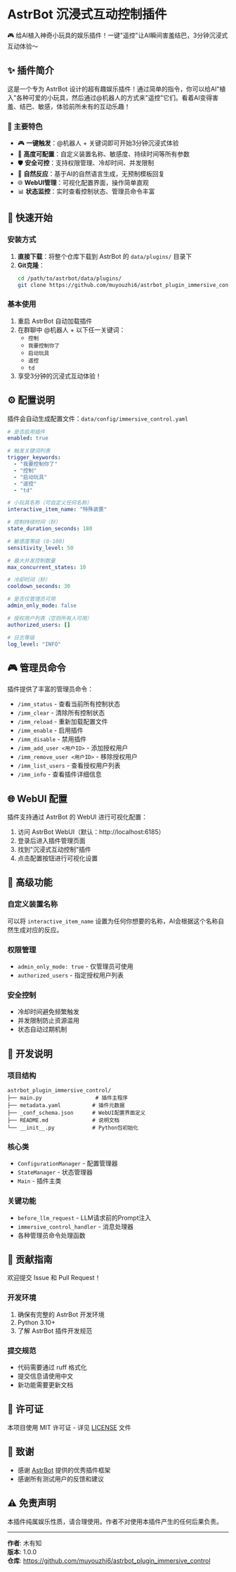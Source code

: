 # AstrBot 沉浸式互动控制插件

🎮 给AI植入神奇小玩具的娱乐插件！一键"遥控"让AI瞬间害羞结巴，3分钟沉浸式互动体验～

## ✨ 插件简介

这是一个专为 AstrBot 设计的超有趣娱乐插件！通过简单的指令，你可以给AI"植入"各种可爱的小玩具，然后通过@机器人的方式来"遥控"它们。看着AI变得害羞、结巴、敏感，体验前所未有的互动乐趣！

### 🎯 主要特色

- 🎮 **一键触发**：@机器人 + 关键词即可开始3分钟沉浸式体验
- 🔧 **高度可配置**：自定义装置名称、敏感度、持续时间等所有参数
- 🛡️ **安全可控**：支持权限管理、冷却时间、并发限制
- 🎨 **自然反应**：基于AI的自然语言生成，无预制模板回复
- 🌐 **WebUI管理**：可视化配置界面，操作简单直观
- 📊 **状态监控**：实时查看控制状态、管理员命令丰富

## 🚀 快速开始

### 安装方式

1. **直接下载**：将整个仓库下载到 AstrBot 的 `data/plugins/` 目录下
2. **Git克隆**：
   ```bash
   cd /path/to/astrbot/data/plugins/
   git clone https://github.com/muyouzhi6/astrbot_plugin_immersive_control.git
   ```

### 基本使用

1. 重启 AstrBot 自动加载插件
2. 在群聊中 @机器人 + 以下任一关键词：
   - `控制`
   - `我要控制你了`
   - `启动玩具`
   - `遥控`
   - `td`
3. 享受3分钟的沉浸式互动体验！

## ⚙️ 配置说明

插件会自动生成配置文件：`data/config/immersive_control.yaml`

```yaml
# 是否启用插件
enabled: true

# 触发关键词列表
trigger_keywords:
  - "我要控制你了"
  - "控制"
  - "启动玩具"
  - "遥控"
  - "td"

# 小玩具名称（可自定义任何名称）
interactive_item_name: "特殊装置"

# 控制持续时间（秒）
state_duration_seconds: 180

# 敏感度等级 (0-100)
sensitivity_level: 50

# 最大并发控制数量
max_concurrent_states: 10

# 冷却时间（秒）
cooldown_seconds: 30

# 是否仅管理员可用
admin_only_mode: false

# 授权用户列表（空则所有人可用）
authorized_users: []

# 日志等级
log_level: "INFO"
```

## 🎮 管理员命令

插件提供了丰富的管理员命令：

- `/imm_status` - 查看当前所有控制状态
- `/imm_clear` - 清除所有控制状态
- `/imm_reload` - 重新加载配置文件
- `/imm_enable` - 启用插件
- `/imm_disable` - 禁用插件
- `/imm_add_user <用户ID>` - 添加授权用户
- `/imm_remove_user <用户ID>` - 移除授权用户
- `/imm_list_users` - 查看授权用户列表
- `/imm_info` - 查看插件详细信息

## 🌐 WebUI 配置

插件支持通过 AstrBot 的 WebUI 进行可视化配置：

1. 访问 AstrBot WebUI（默认：http://localhost:6185）
2. 登录后进入插件管理页面
3. 找到"沉浸式互动控制"插件
4. 点击配置按钮进行可视化设置

## 🔧 高级功能

### 自定义装置名称

可以将 `interactive_item_name` 设置为任何你想要的名称，AI会根据这个名称自然生成对应的反应。

### 权限管理

- `admin_only_mode: true` - 仅管理员可使用
- `authorized_users` - 指定授权用户列表

### 安全控制

- 冷却时间避免频繁触发
- 并发限制防止资源滥用
- 状态自动过期机制

## 📝 开发说明

### 项目结构

```
astrbot_plugin_immersive_control/
├── main.py                 # 插件主程序
├── metadata.yaml          # 插件元数据
├── _conf_schema.json      # WebUI配置界面定义
├── README.md              # 说明文档
└── __init__.py            # Python包初始化
```

### 核心类

- `ConfigurationManager` - 配置管理器
- `StateManager` - 状态管理器  
- `Main` - 插件主类

### 关键功能

- `before_llm_request` - LLM请求前的Prompt注入
- `immersive_control_handler` - 消息处理器
- 各种管理员命令处理函数

## 🤝 贡献指南

欢迎提交 Issue 和 Pull Request！

### 开发环境

1. 确保有完整的 AstrBot 开发环境
2. Python 3.10+
3. 了解 AstrBot 插件开发规范

### 提交规范

- 代码需要通过 ruff 格式化
- 提交信息请使用中文
- 新功能需要更新文档

## 📄 许可证

本项目使用 MIT 许可证 - 详见 [LICENSE](LICENSE) 文件

## 🙏 致谢

- 感谢 [AstrBot](https://github.com/AstrBotDevs/AstrBot) 提供的优秀插件框架
- 感谢所有测试用户的反馈和建议

## ⚠️ 免责声明

本插件纯属娱乐性质，请合理使用。作者不对使用本插件产生的任何后果负责。

---

**作者**: 木有知  
**版本**: 1.0.0  
**仓库**: https://github.com/muyouzhi6/astrbot_plugin_immersive_control
